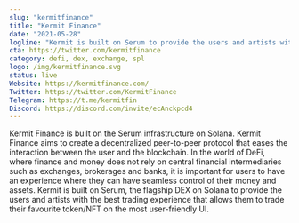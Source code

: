 ```yaml
---
slug: "kermitfinance"
title: "Kermit Finance"
date: "2021-05-28"
logline: "Kermit is built on Serum to provide the users and artists with the best trading experience that allows them to trade their favourite token/NFT on the most user-friendly UI."
cta: https://twitter.com/kermitfinance
category: defi, dex, exchange, spl
logo: /img/kermitfinance.svg
status: live
Website: https://kermitfinance.com/	
Twitter: https://twitter.com/KermitFinance
Telegram: https://t.me/kermitfin
Discord: https://discord.com/invite/ecAnckpcd4		
---
```

Kermit Finance is built on the Serum infrastructure on Solana. Kermit Finance aims to create a decentralized peer-to-peer protocol that eases the interaction between the user and the blockchain. In the world of DeFi, where finance and money does not rely on central financial intermediaries such as exchanges, brokerages and banks, it is important for users to have an experience where they can have seamless control of their money and assets. Kermit is built on Serum, the flagship DEX on Solana to provide the users and artists with the best trading experience that allows them to trade their favourite token/NFT on the most user-friendly UI.